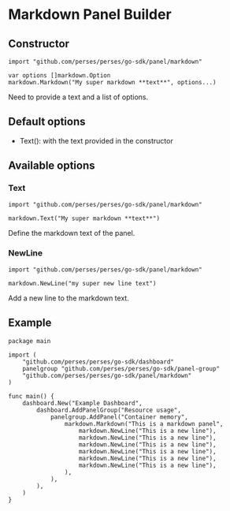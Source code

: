 # Markdown Panel Builder

## Constructor

```golang
import "github.com/perses/perses/go-sdk/panel/markdown"

var options []markdown.Option
markdown.Markdown("My super markdown **text**", options...)
```

Need to provide a text and a list of options.

## Default options

- Text(): with the text provided in the constructor

## Available options

### Text

```golang
import "github.com/perses/perses/go-sdk/panel/markdown" 

markdown.Text("My super markdown **text**")
```

Define the markdown text of the panel.

### NewLine

```golang
import "github.com/perses/perses/go-sdk/panel/markdown" 

markdown.NewLine("my super new line text")
```

Add a new line to the markdown text.

## Example

```golang
package main

import (
	"github.com/perses/perses/go-sdk/dashboard"
	panelgroup "github.com/perses/perses/go-sdk/panel-group"
	"github.com/perses/perses/go-sdk/panel/markdown"
)

func main() {
	dashboard.New("Example Dashboard",
		dashboard.AddPanelGroup("Resource usage",
			panelgroup.AddPanel("Container memory",
				markdown.Markdown("This is a markdown panel",
					markdown.NewLine("This is a new line"),
					markdown.NewLine("This is a new line"),
					markdown.NewLine("This is a new line"),
					markdown.NewLine("This is a new line"),
					markdown.NewLine("This is a new line"),
					markdown.NewLine("This is a new line"),
				),
			),
		),
	)
}
```

